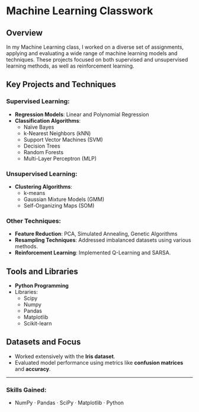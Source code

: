# Machine Learning Classwork  

## Overview

In my Machine Learning class, I worked on a diverse set of assignments, applying and evaluating a wide range of machine learning models and techniques. These projects focused on both supervised and unsupervised learning methods, as well as reinforcement learning.

## Key Projects and Techniques

### Supervised Learning:
- **Regression Models**: Linear and Polynomial Regression
- **Classification Algorithms**: 
  - Naïve Bayes  
  - k-Nearest Neighbors (kNN)  
  - Support Vector Machines (SVM)  
  - Decision Trees  
  - Random Forests  
  - Multi-Layer Perceptron (MLP)  

### Unsupervised Learning:
- **Clustering Algorithms**:  
  - k-means  
  - Gaussian Mixture Models (GMM)  
  - Self-Organizing Maps (SOM)  

### Other Techniques:
- **Feature Reduction**: PCA, Simulated Annealing, Genetic Algorithms  
- **Resampling Techniques**: Addressed imbalanced datasets using various methods.  
- **Reinforcement Learning**: Implemented Q-Learning and SARSA.  

## Tools and Libraries

- **Python Programming**  
- Libraries:  
  - Scipy  
  - Numpy  
  - Pandas  
  - Matplotlib  
  - Scikit-learn  

## Datasets and Focus

- Worked extensively with the **Iris dataset**.  
- Evaluated model performance using metrics like **confusion matrices** and **accuracy**.

---

### Skills Gained:
- NumPy · Pandas · SciPy · Matplotlib · Python
